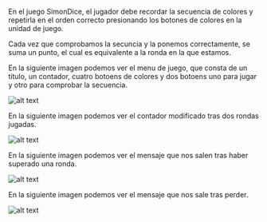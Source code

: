 En el juego SimonDice, el jugador debe recordar la secuencia de colores y repetirla 
en el orden correcto presionando los botones de colores en la unidad de juego.

Cada vez que comprobamos la secuncia y la ponemos correctamente, se suma un punto, 
el cual es equivalente a la ronda en la que estamos.

En la siguiente imagen podemos ver el menu de juego, que consta de un título,
un contador, cuatro botoens de colores y dos botoens uno para jugar y otro para 
comprobar la secuencia.

![alt text](https://github.com/davidbrodrigues/SimondiceEnCasa/pantellaprincipal.jpg)


En la siguiente imagen podemos ver el contador modificado tras dos rondas jugadas.

![alt text](https://github.com/davidbrodrigues/SimondiceEnCasa/puntos.jpg)

En la siguiente imagen podemos ver el mensaje que nos salen tras haber superado una ronda.

![alt text](https://github.com/davidbrodrigues/SimondiceEnCasa/ronda.jpg)

En la siguiente imagen podemos ver el mensaje que nos sale tras perder.

![alt text](https://github.com/davidbrodrigues/SimondiceEnCasa/perdiste.jpg)
